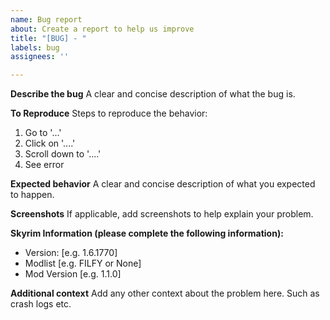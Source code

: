 ```yaml
---
name: Bug report
about: Create a report to help us improve
title: "[BUG] - "
labels: bug
assignees: ''

---
```


**Describe the bug**
A clear and concise description of what the bug is.

**To Reproduce**
Steps to reproduce the behavior:
1. Go to '...'
2. Click on '....'
3. Scroll down to '....'
4. See error

**Expected behavior**
A clear and concise description of what you expected to happen.

**Screenshots**
If applicable, add screenshots to help explain your problem.

**Skyrim Information (please complete the following information):**
 - Version: [e.g. 1.6.1770]
 - Modlist [e.g. FILFY or None]
 - Mod Version [e.g. 1.1.0]

**Additional context**
Add any other context about the problem here. Such as crash logs etc.

